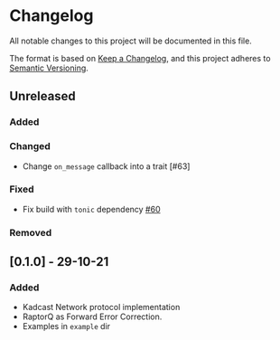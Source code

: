 # Changelog

All notable changes to this project will be documented in this file.

The format is based on [Keep a Changelog](https://keepachangelog.com/en/1.0.0/),
and this project adheres to [Semantic Versioning](https://semver.org/spec/v2.0.0.html).

## Unreleased

### Added

### Changed

- Change `on_message` callback into a trait [#63]

### Fixed

- Fix build with `tonic` dependency [#60]

### Removed

## [0.1.0] - 29-10-21

### Added

- Kadcast Network protocol implementation
- RaptorQ as Forward Error Correction.
- Examples in `example` dir

[#60]: https://github.com/dusk-network/kadcast/issues/60
[#60]: https://github.com/dusk-network/kadcast/issues/63
